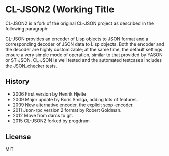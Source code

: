 # CL-JSON2 (Working Title

CL-JSON2 is a fork of the original CL-JSON project as described in the following paragraph:

CL-JSON provides an encoder of Lisp objects to JSON format and a
corresponding decoder of JSON data to Lisp objects. Both the encoder
and the decoder are highly customizable; at the same time, the default
settings ensure a very simple mode of operation, similar to that
provided by YASON or ST-JSON. CL-JSON is well tested and the automated
testcases includes the JSON_checker tests.

## History

* 2006 First version by Henrik Hjelte
* 2009 Major update by Boris Smilga, adding lots of features.
* 2009 New alternative encoder, the explicit sexp-encoder.
* 2011 Json-rpc version 2 format by Robert Goldman.
* 2012 Move from darcs to git.
* 2015 CL-JSON2 forked by progdrum

## License

MIT
